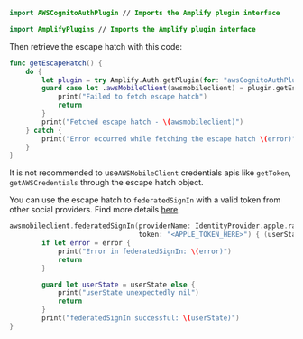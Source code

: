 <amplify-block-switcher>

<amplify-block name="Swift Package Manager">

```swift
import AWSCognitoAuthPlugin // Imports the Amplify plugin interface
```

</amplify-block>

<amplify-block name="CocoaPods">

```swift
import AmplifyPlugins // Imports the Amplify plugin interface
```

</amplify-block>

</amplify-block-switcher>

Then retrieve the escape hatch with this code:

```swift
func getEscapeHatch() {
    do {
        let plugin = try Amplify.Auth.getPlugin(for: "awsCognitoAuthPlugin") as! AWSCognitoAuthPlugin
        guard case let .awsMobileClient(awsmobileclient) = plugin.getEscapeHatch() else {
            print("Failed to fetch escape hatch")
            return
        }
        print("Fetched escape hatch - \(awsmobileclient)")
    } catch {
        print("Error occurred while fetching the escape hatch \(error)")
    }
}
```

It is not recommended to use`AWSMobileClient` credentials apis like `getToken`, `getAWSCredentials` through the escape hatch object.

You can use the escape hatch to `federatedSignIn` with a valid token from other social providers. Find more details [here](https://docs.amplify.aws/sdk/auth/federated-identities/q/platform/ios)

```swift
awsmobileclient.federatedSignIn(providerName: IdentityProvider.apple.rawValue,
                                token: "<APPLE_TOKEN_HERE>") { (userState, error) in
        if let error = error {
            print("Error in federatedSignIn: \(error)")
            return
        }

        guard let userState = userState else {
            print("userState unexpectedly nil")
            return
        }
        print("federatedSignIn successful: \(userState)")
}
```        